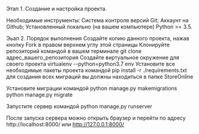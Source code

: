 Этап 1. Создание и настройка проекта.

Необходимые инструменты:
Система контроля версий Git;
Аккаунт на Github;
Установленный локально (на вашем компьютере) Python >= 3.5.

Эьап 2.
Порядок выполнения
Создайте копию данного проекта, нажав кнопку Fork в правом верхнем углу этой страницы
Клонируйте репозиторий командой в вашем терминале git clone адрес_вашего_репозитория
Создайте виртуальное окружение для своего проекта virtualenv --python=python3.7 env
Установите все необходимые пакеты проекта командой pip install -r ./requirements.txt
для создания всех миграций вы должны находиться в папке StoreOnline

Установите миграции командой
python manage.py makemigrations
python manage.py migrate

Запустите сервер командой
python manage.py runserver

После запуска сервера можно открыть браузер и перейти по адресу http://localhost:8000/ или http://127.0.0.1:8000/

